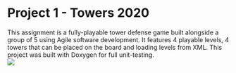 # Project 1 - Towers 2020
This assignment is a fully-playable tower defense game built alongside a group of 5 using Agile software development. It features 4 playable levels, 4 towers that can be placed on the board and loading levels from XML. This project was built with Doxygen for full unit-testing.
<br> <img src="https://i.imgur.com/HibuaSA.png"> <br>